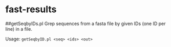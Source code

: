 # fast-results

##getSeqbyIDs.pl
Grep sequences from a fasta file by given IDs (one ID per line) in a file.

Usage: `getSeqbyID.pl <seq> <ids> <out>`
